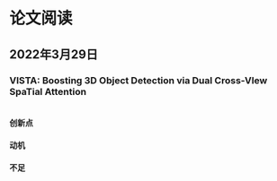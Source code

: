 # 论文阅读
## 2022年3月29日
### VISTA: Boosting 3D Object Detection via Dual Cross-VIew SpaTial Attention
```
```
#### 创新点
#### 动机
#### 不足
